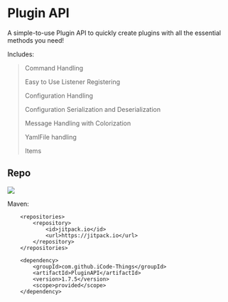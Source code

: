 # Plugin API
A simple-to-use Plugin API to quickly create plugins with all the essential methods you need! 

Includes:
> Command Handling
> 
> Easy to Use Listener Registering
> 
> Configuration Handling
> 
> Configuration Serialization and Deserialization
> 
> Message Handling with Colorization
> 
> YamlFile handling
> 
> Items

## Repo
[![](https://jitpack.io/v/iCode-Things/PluginAPI.svg)](https://jitpack.io/#iCode-Things/PluginAPI)


Maven:
```maven
	<repositories>
		<repository>
		    <id>jitpack.io</id>
		    <url>https://jitpack.io</url>
		</repository>
	</repositories>
	
	<dependency>
	    <groupId>com.github.iCode-Things</groupId>
	    <artifactId>PluginAPI</artifactId>
	    <version>1.7.5</version>
	    <scope>provided</scope>
	</dependency>
```
